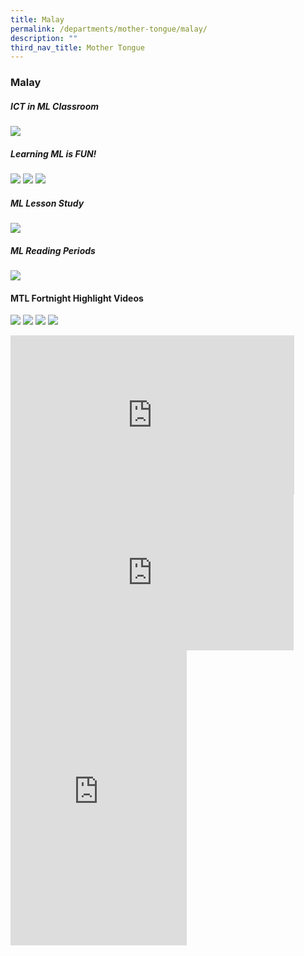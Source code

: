 ```yaml
---
title: Malay
permalink: /departments/mother-tongue/malay/
description: ""
third_nav_title: Mother Tongue
---
```

### **Malay**

##### **ICT in ML Classroom**

![](/images/malay%201.jpg)

##### **Learning ML is FUN!**

![](/images/malay%202.jpg)
![](/images/malay%203.jpg)
![](/images/malay%204.jpg)

##### **ML Lesson Study**

![](/images/malay%206.jpg)

##### **ML Reading Periods**

![](/images/malay%205.jpg)


#### **MTL Fortnight Highlight Videos**

![](/images/malay%207.jpg)
![](/images/malay%208.jpg)
![](/images/malay%209.jpg)
![](/images/malay%2010.jpg)

<iframe width="454" height="255" src="https://www.youtube.com/embed/8n7RjRuc2T8" title="Learning ML is Fun" frameborder="0" allow="accelerometer; autoplay; clipboard-write; encrypted-media; gyroscope; picture-in-picture" allowfullscreen></iframe>

<iframe width="453" height="249" src="https://www.youtube.com/embed/yMgI8BztlcQ" title="P2 Singing of Malay Folk Songs" frameborder="0" allow="accelerometer; autoplay; clipboard-write; encrypted-media; gyroscope; picture-in-picture" allowfullscreen></iframe>

<iframe width="282" height="472" src="https://www.youtube.com/embed/uXzH5ugWWSI" title="Learn and Play!" frameborder="0" allow="accelerometer; autoplay; clipboard-write; encrypted-media; gyroscope; picture-in-picture" allowfullscreen></iframe>
